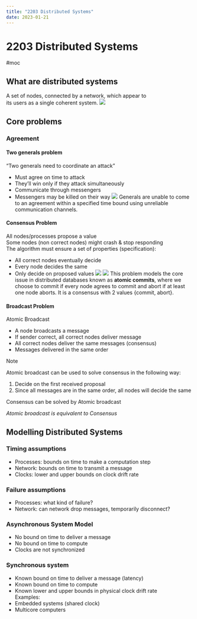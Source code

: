 ```yaml
---
title: "2203 Distributed Systems"
date: 2023-01-21
---
```

# 2203 Distributed Systems
#moc 
## What are distributed systems
A set of nodes, connected by a network, which appear to  
its users as a single coherent system.
![](https://i.imgur.com/9tNONlM.png)
## Core problems
### Agreement
#### Two generals problem
“Two generals need to coordinate an attack”  
- Must agree on time to attack  
- They’ll win only if they attack simultaneously  
- Communicate through messengers  
- Messengers may be killed on their way
![](https://i.imgur.com/y9Jt5pm.png)
Generals are unable to come to an agreement within a specified time bound using unreliable communication channels.
#### Consensus Problem
All nodes/processes propose a value  
Some nodes (non correct nodes) might crash & stop responding  
The algorithm must ensure a set of properties (specification):  
- All correct nodes eventually decide  
- Every node decides the same  
- Only decide on proposed values
![](https://i.imgur.com/czyoLXJ.png)
![](https://i.imgur.com/Ir3zMp7.png)
This problem models the core issue in distributed databases known as **atomic commits**, where we choose to commit if every node agrees to commit and abort if at least one node aborts. It is a consensus with 2 values {commit, abort}.
#### Broadcast Problem
Atomic Broadcast  
- A node broadcasts a message  
- If sender correct, all correct nodes deliver message
- All correct nodes deliver the same messages (consensus) 
- Messages delivered in the same order
> [!Note]
> Atomic broadcast can be used to solve consensus in the following way:
> 1. Decide on the first received proposal
> 2. Since all messages are in the same order, all nodes will decide the same
> 
> Consensus can be solved by Atomic broadcast
> 
> *Atomic broadcast is equivalent to Consensus*
## Modelling Distributed Systems
### Timing assumptions
- Processes: bounds on time to make a computation step
- Network: bounds on time to transmit a message
- Clocks: lower and upper bounds on clock drift rate
### Failure assumptions
- Processes: what kind of failure?
- Network: can network drop messages, temporarily disconnect?
### Asynchronous System Model
- No bound on time to deliver a message  
- No bound on time to compute  
- Clocks are not synchronized
### Synchronous system  
- Known bound on time to deliver a message (latency)  
- Known bound on time to compute  
- Known lower and upper bounds in physical clock drift rate  
Examples:  
- Embedded systems (shared clock)  
- Multicore computers